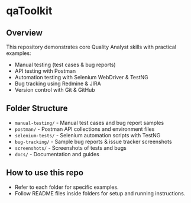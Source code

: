 # qaToolkit

## Overview
This repository demonstrates core Quality Analyst skills with practical examples:
- Manual testing (test cases & bug reports)
- API testing with Postman
- Automation testing with Selenium WebDriver & TestNG
- Bug tracking using Redmine & JIRA
- Version control with Git & GitHub

## Folder Structure
- `manual-testing/` - Manual test cases and bug report samples
- `postman/` - Postman API collections and environment files
- `selenium-tests/` - Selenium automation scripts with TestNG
- `bug-tracking/` - Sample bug reports & issue tracker screenshots
- `screenshots/` - Screenshots of tests and bugs
- `docs/` - Documentation and guides

## How to use this repo
- Refer to each folder for specific examples.
- Follow README files inside folders for setup and running instructions.
